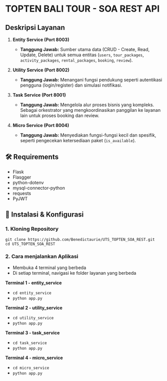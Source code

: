 # TOPTEN BALI TOUR - SOA REST API

## Deskripsi Layanan

1.  **Entity Service (Port 8003)**
    -   **Tanggung Jawab:** Sumber utama data (CRUD - Create, Read, Update, Delete) untuk semua entitas (`users`, `tour_packages`, `activity_packages`, `rental_packages`, `booking`, `review`).

2.  **Utility Service (Port 8002)**
    -   **Tanggung Jawab:** Menangani fungsi pendukung seperti autentikasi pengguna (login/register) dan simulasi notifikasi.

3.  **Task Service (Port 8001)**
    -   **Tanggung Jawab:** Mengelola alur proses bisnis yang kompleks. Sebagai orkestrator yang mengkoordinasikan panggilan ke layanan lain untuk proses booking dan review.

4.  **Micro Service (Port 8004)**
    -   **Tanggung Jawab:** Menyediakan fungsi-fungsi kecil dan spesifik, seperti pengecekan ketersediaan paket (`is_available`).

## 🛠️ Requirements
- Flask
- Flasgger
- python-dotenv
- mysql-connector-python
- requests
- PyJWT

## 🚀 Instalasi & Konfigurasi

### 1. Kloning Repository

```
git clone https://github.com/Benedictaurie/UTS_TOPTEN_SOA_REST.git
cd UTS_TOPTEN_SOA_REST
```

### 2. Cara menjalankan Aplikasi
- Membuka 4 terminal yang berbeda
- Di setiap terminal, navigasi ke folder layanan yang berbeda

**Terminal 1 - entity_service**
- `cd entity_service`
- `python app.py`

**Terminal 2 - utility_service**
- `cd utility_service`
- `python app.py`

**Terminal 3 - task_service**
- `cd task_service`
- `python app.py`

**Terminal 4 - micro_service**
- `cd micro_service`
- `python app.py`